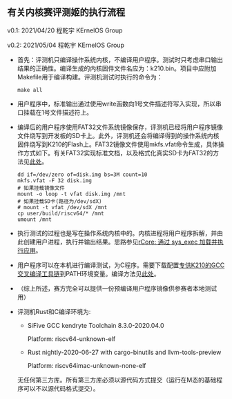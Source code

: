 ## 有关内核赛评测姬的执行流程

v0.1: 2021/04/20 程乾宇 KErnelOS Group

v0.2: 2021/05/04 程乾宇 KErnelOS Group

- 首先：评测机只编译操作系统内核，不编译用户程序。测试时只考虑串口输出结果的正确性。编译生成的内核固件文件名应为：k210.bin。项目中应附加Makefile用于编译构建。评测机测试时执行的命令为：

  ```shell
  make all
  ```

- 用户程序中，标准输出通过使用write函数向1号文件描述符写入实现，所以串口挂载在1号文件描述符上。

- 编译后的用户程序使用FAT32文件系统镜像保存，评测机已经将用户程序镜像文件烧写到开发板的SD卡上。此外，评测机还会将编译得到的操作系统内核固件烧写到K210的Flash上。FAT32镜像文件使用mkfs.vfat命令生成，具体操作方式如下。有关FAT32实现标准文档，以及格式化真实SD卡为FAT32的方法见[此处](https://github.com/oscomp/testsuits-for-oskernel/blob/main/fat32-info.md)。

  ```shell
  dd if=/dev/zero of=disk.img bs=3M count=10
  mkfs.vfat -F 32 disk.img
  # 如果挂载镜像文件
  mount -o loop -t vfat disk.img /mnt
  # 如果挂载SD卡(路径为/dev/sdX)
  # mount -t vfat /dev/sdX /mnt
  cp user/build/riscv64/* /mnt
  umount /mnt
  ```

- 执行测试的过程也是写在操作系统内核中的。内核进程将用户程序拆解，并由此创建用户进程，执行并输出结果。思路参见[rCore: 通过 sys_exec 加载并执行应用](https://rcore-os.github.io/rCore-Tutorial-Book-v3/chapter7/3using-easy-fs-in-kernel.html#sys-exec)。

- 用户程序可以在本机进行编译测试，为C程序。需要下载配置[专供K210的GCC交叉编译工具链](https://github.com/oscomp/testsuits-for-oskernel/blob/main/riscv-syscalls-testing/res/kendryte-toolchain-ubuntu-amd64-8.2.0-20190409.tar.xz)到PATH环境变量。编译方法见[此处](https://github.com/oscomp/testsuits-for-oskernel/blob/main/riscv-syscalls-testing/README.md)。

- （综上所述，赛方完全可以提供一份预编译用户程序镜像供参赛者本地测试用）

- 评测机Rust和C编译环境为:

  - SiFive GCC kendryte Toolchain 8.3.0-2020.04.0

    Platform: riscv64-unknown-elf

  - Rust nightly-2020-06-27 with cargo-binutils and llvm-tools-preview

    Platform: riscv64imac-unknown-none-elf

  无任何第三方库。所有第三方库必须以源代码方式提交（运行在M态的基础程序可以不以源代码格式提交）。
